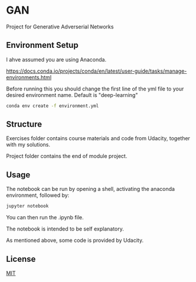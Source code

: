 # GAN

Project for Generative Adverserial Networks


## Environment Setup

I ahve assumed you are using Anaconda.

https://docs.conda.io/projects/conda/en/latest/user-guide/tasks/manage-environments.html

Before running this you should change the first line of the yml file to your desired environment name. Default is "deep-learning"

```bash
conda env create -f environment.yml

```
## Structure

Exercises folder contains course materials and code from Udacity, together with my solutions.

Project folder contains the end of module project.


## Usage

The notebook can be run by opening a shell, activating the anaconda environment, followed by:

```bash
jupyter notebook
```

You can then run the .ipynb file.

The notebook is intended to be self explanatory.

As mentioned above, some code is provided by Udacity.

## License

[MIT](https://choosealicense.com/licenses/mit/)
